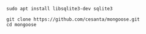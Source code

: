 

```
sudo apt install libsqlite3-dev sqlite3
```

```
git clone https://github.com/cesanta/mongoose.git
cd mongoose
```